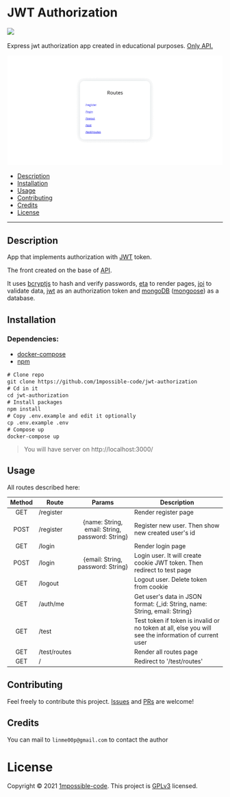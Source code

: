 # JWT Authorization

![](https://img.shields.io/github/license/1mpossible-code/jwt-authorization?color=green)

Express jwt authorization app created in educational purposes. [Only API.](https://github.com/1mpossible-code/jwt-authorization/tree/api#jwt-authorization-api)

![](./assets/example.gif)

* [Description](#description)
* [Installation](#installation)
* [Usage](#usage)
* [Contributing](#contributing)
* [Credits](#credits)
* [License](#license)

----

## Description

App that implements authorization with [JWT](https://jwt.io/) token.

The front created on the base of [API](https://github.com/1mpossible-code/jwt-authorization/tree/api#jwt-authorization-api).

It uses [bcryptjs](https://www.npmjs.com/package/bcryptjs) to hash and verify passwords,
[eta](https://www.npmjs.com/package/eta) to render pages, [joi](https://www.npmjs.com/package/joi) to validate data,
[jwt](https://jwt.io/) as an authorization token and [mongoDB](https://www.mongodb.com/)
([mongoose](https://www.npmjs.com/package/mogoose)) as a database.

## Installation

### Dependencies:

* [docker-compose](https://docs.docker.com/compose/)
* [npm](https://www.npmjs.com/)

```shell
# Clone repo
git clone https://github.com/1mpossible-code/jwt-authorization
# Cd in it
cd jwt-authorization
# Install packages
npm install
# Copy .env.example and edit it optionally
cp .env.example .env
# Compose up
docker-compose up
```

> You will have server on http://localhost:3000/

## Usage

All routes described here:

|Method|Route|Params|Description|
|:----:|-----|:----:|-----------|
GET | /register | | Render register page
POST | /register | {name: String, email: String, password: String} | Register new user. Then show new created user's id
GET | /login | | Render login page
POST | /login | {email: String, password: String} | Login user. It will create cookie JWT token. Then redirect to test page
GET | /logout | | Logout user. Delete token from cookie
GET | /auth/me | | Get user's data in JSON format: {_id: String, name: String, email: String}
GET | /test | | Test token if token is invalid or no token at all, else you will see the information of current user
GET | /test/routes | | Render all routes page
GET | / | | Redirect to '/test/routes'

## Contributing

Feel freely to contribute this project. [Issues](https://github.com/1mpossible-code/jwt-authorization/issues)
and [PRs](https://github.com/1mpossible-code/jwt-authorization/pulls) are welcome!

## Credits

You can mail to `linme00p@gmail.com` to contact the author

# License

Copyright © 2021 [1mpossible-code](https://github.com/1mpossible-code). This project
is [GPLv3](https://www.https://www.gnu.org/licenses/gpl-3.0.htmlgnu.org/licenses/gpl-3.0) licensed.
